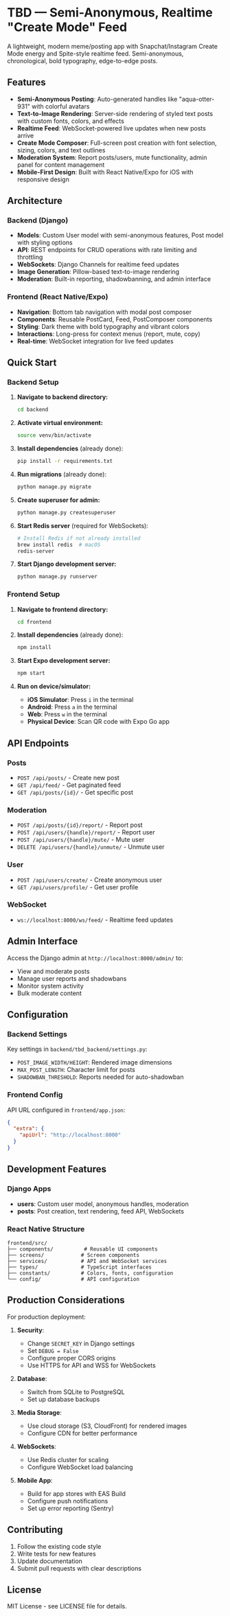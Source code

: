 # TBD — Semi-Anonymous, Realtime "Create Mode" Feed

A lightweight, modern meme/posting app with Snapchat/Instagram Create Mode energy and Spite-style realtime feed. Semi-anonymous, chronological, bold typography, edge-to-edge posts.

## Features

- **Semi-Anonymous Posting**: Auto-generated handles like "aqua-otter-931" with colorful avatars
- **Text-to-Image Rendering**: Server-side rendering of styled text posts with custom fonts, colors, and effects
- **Realtime Feed**: WebSocket-powered live updates when new posts arrive
- **Create Mode Composer**: Full-screen post creation with font selection, sizing, colors, and text outlines
- **Moderation System**: Report posts/users, mute functionality, admin panel for content management
- **Mobile-First Design**: Built with React Native/Expo for iOS with responsive design

## Architecture

### Backend (Django)
- **Models**: Custom User model with semi-anonymous features, Post model with styling options
- **API**: REST endpoints for CRUD operations with rate limiting and throttling
- **WebSockets**: Django Channels for realtime feed updates
- **Image Generation**: Pillow-based text-to-image rendering
- **Moderation**: Built-in reporting, shadowbanning, and admin interface

### Frontend (React Native/Expo)
- **Navigation**: Bottom tab navigation with modal post composer
- **Components**: Reusable PostCard, Feed, PostComposer components
- **Styling**: Dark theme with bold typography and vibrant colors
- **Interactions**: Long-press for context menus (report, mute, copy)
- **Real-time**: WebSocket integration for live feed updates

## Quick Start

### Backend Setup

1. **Navigate to backend directory:**
   ```bash
   cd backend
   ```

2. **Activate virtual environment:**
   ```bash
   source venv/bin/activate
   ```

3. **Install dependencies** (already done):
   ```bash
   pip install -r requirements.txt
   ```

4. **Run migrations** (already done):
   ```bash
   python manage.py migrate
   ```

5. **Create superuser for admin:**
   ```bash
   python manage.py createsuperuser
   ```

6. **Start Redis server** (required for WebSockets):
   ```bash
   # Install Redis if not already installed
   brew install redis  # macOS
   redis-server
   ```

7. **Start Django development server:**
   ```bash
   python manage.py runserver
   ```

### Frontend Setup

1. **Navigate to frontend directory:**
   ```bash
   cd frontend
   ```

2. **Install dependencies** (already done):
   ```bash
   npm install
   ```

3. **Start Expo development server:**
   ```bash
   npm start
   ```

4. **Run on device/simulator:**
   - **iOS Simulator**: Press `i` in the terminal
   - **Android**: Press `a` in the terminal
   - **Web**: Press `w` in the terminal
   - **Physical Device**: Scan QR code with Expo Go app

## API Endpoints

### Posts
- `POST /api/posts/` - Create new post
- `GET /api/feed/` - Get paginated feed
- `GET /api/posts/{id}/` - Get specific post

### Moderation
- `POST /api/posts/{id}/report/` - Report post
- `POST /api/users/{handle}/report/` - Report user
- `POST /api/users/{handle}/mute/` - Mute user
- `DELETE /api/users/{handle}/unmute/` - Unmute user

### User
- `POST /api/users/create/` - Create anonymous user
- `GET /api/users/profile/` - Get user profile

### WebSocket
- `ws://localhost:8000/ws/feed/` - Realtime feed updates

## Admin Interface

Access the Django admin at `http://localhost:8000/admin/` to:
- View and moderate posts
- Manage user reports and shadowbans
- Monitor system activity
- Bulk moderate content

## Configuration

### Backend Settings
Key settings in `backend/tbd_backend/settings.py`:
- `POST_IMAGE_WIDTH/HEIGHT`: Rendered image dimensions
- `MAX_POST_LENGTH`: Character limit for posts
- `SHADOWBAN_THRESHOLD`: Reports needed for auto-shadowban

### Frontend Config
API URL configured in `frontend/app.json`:
```json
{
  "extra": {
    "apiUrl": "http://localhost:8000"
  }
}
```

## Development Features

### Django Apps
- **users**: Custom user model, anonymous handles, moderation
- **posts**: Post creation, text rendering, feed API, WebSockets

### React Native Structure
```
frontend/src/
├── components/          # Reusable UI components
├── screens/            # Screen components
├── services/           # API and WebSocket services
├── types/              # TypeScript interfaces
├── constants/          # Colors, fonts, configuration
└── config/             # API configuration
```

## Production Considerations

For production deployment:

1. **Security**:
   - Change `SECRET_KEY` in Django settings
   - Set `DEBUG = False`
   - Configure proper CORS origins
   - Use HTTPS for API and WSS for WebSockets

2. **Database**:
   - Switch from SQLite to PostgreSQL
   - Set up database backups

3. **Media Storage**:
   - Use cloud storage (S3, CloudFront) for rendered images
   - Configure CDN for better performance

4. **WebSockets**:
   - Use Redis cluster for scaling
   - Configure WebSocket load balancing

5. **Mobile App**:
   - Build for app stores with EAS Build
   - Configure push notifications
   - Set up error reporting (Sentry)

## Contributing

1. Follow the existing code style
2. Write tests for new features
3. Update documentation
4. Submit pull requests with clear descriptions

## License

MIT License - see LICENSE file for details.

